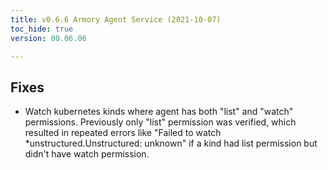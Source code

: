 ```yaml
---
title: v0.6.6 Armory Agent Service (2021-10-07)
toc_hide: true
version: 00.06.06

---
```


## Fixes
* Watch kubernetes kinds where agent has both "list" and "watch" permissions. Previously only "list" permission was verified, which resulted in repeated errors like "Failed to watch *unstructured.Unstructured: unknown" if a kind had list permission but didn't have watch permission.
